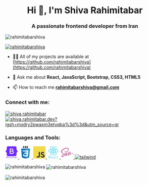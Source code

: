 <h1 align="center">Hi 👋, I'm Shiva Rahimitabar</h1>
<h3 align="center">A passionate frontend developer from Iran</h3>

<p align="left"> <img src="https://komarev.com/ghpvc/?username=rahimitabarshiva&label=Profile%20views&color=0e75b6&style=flat" alt="rahimitabarshiva" /> </p>

<p align="left"> <a href="https://github.com/ryo-ma/github-profile-trophy"><img src="https://github-profile-trophy.vercel.app/?username=rahimitabarshiva" alt="rahimitabarshiva" /></a> </p>

- 👨‍💻 All of my projects are available at [https://github.com/rahimitabarshiva](https://github.com/rahimitabarshiva)

- 💬 Ask me about **React, JavaScript, Bootstrap, CSS3, HTML5**

- 📫 How to reach me **rahimitabarshiva@gmail.com**

<h3 align="left">Connect with me:</h3>
<p align="left">
<a href="https://linkedin.com/in/shiva rahimitabar" target="blank"><img align="center" src="https://raw.githubusercontent.com/rahuldkjain/github-profile-readme-generator/master/src/images/icons/Social/linked-in-alt.svg" alt="shiva rahimitabar" height="30" width="40" /></a>
<a href="https://instagram.com/shiva.rahimitabar.dev?igsh=mxdry2pwaxm3etvqba%3d%3d&utm_source=qr" target="blank"><img align="center" src="https://raw.githubusercontent.com/rahuldkjain/github-profile-readme-generator/master/src/images/icons/Social/instagram.svg" alt="shiva.rahimitabar.dev?igsh=mxdry2pwaxm3etvqba%3d%3d&utm_source=qr" height="30" width="40" /></a>
</p>

<h3 align="left">Languages and Tools:</h3>
<p align="left"> <a href="https://getbootstrap.com" target="_blank" rel="noreferrer"> <img src="https://raw.githubusercontent.com/devicons/devicon/master/icons/bootstrap/bootstrap-plain-wordmark.svg" alt="bootstrap" width="40" height="40"/> </a> <a href="https://www.w3schools.com/css/" target="_blank" rel="noreferrer"> <img src="https://raw.githubusercontent.com/devicons/devicon/master/icons/css3/css3-original-wordmark.svg" alt="css3" width="40" height="40"/> </a> <a href="https://developer.mozilla.org/en-US/docs/Web/JavaScript" target="_blank" rel="noreferrer"> <img src="https://raw.githubusercontent.com/devicons/devicon/master/icons/javascript/javascript-original.svg" alt="javascript" width="40" height="40"/> </a> <a href="https://reactjs.org/" target="_blank" rel="noreferrer"> <img src="https://raw.githubusercontent.com/devicons/devicon/master/icons/react/react-original-wordmark.svg" alt="react" width="40" height="40"/> </a> <a href="https://sass-lang.com" target="_blank" rel="noreferrer"> <img src="https://raw.githubusercontent.com/devicons/devicon/master/icons/sass/sass-original.svg" alt="sass" width="40" height="40"/> </a> <a href="https://tailwindcss.com/" target="_blank" rel="noreferrer"> <img src="https://www.vectorlogo.zone/logos/tailwindcss/tailwindcss-icon.svg" alt="tailwind" width="40" height="40"/> </a> </p>

<p><img align="left" src="https://github-readme-stats.vercel.app/api/top-langs?username=rahimitabarshiva&show_icons=true&locale=en&layout=compact" alt="rahimitabarshiva" /></p>

<p>&nbsp;<img align="center" src="https://github-readme-stats.vercel.app/api?username=rahimitabarshiva&show_icons=true&locale=en" alt="rahimitabarshiva" /></p>

<p><img align="center" src="https://github-readme-streak-stats.herokuapp.com/?user=rahimitabarshiva&" alt="rahimitabarshiva" /></p>


